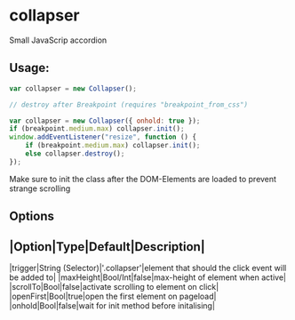 # collapser
Small JavaScrip accordion

## Usage:

```JavaScript 
var collapser = new Collapser();

// destroy after Breakpoint (requires "breakpoint_from_css")

var collapser = new Collapser({ onhold: true });
if (breakpoint.medium.max) collapser.init();
window.addEventListener("resize", function () {
    if (breakpoint.medium.max) collapser.init();
    else collapser.destroy();
});
```

Make sure to init the class after the DOM-Elements are loaded to prevent strange scrolling

## Options

|Option|Type|Default|Description|
----------------------
|trigger|String (Selector)|'.collapser'|element that should the click event will be added to|
|maxHeight|Bool/Int|false|max-height of element when active|
|scrollTo|Bool|false|activate scrolling to element on click|
|openFirst|Bool|true|open the first element on pageload|
|onhold|Bool|false|wait for init method before initalising|

